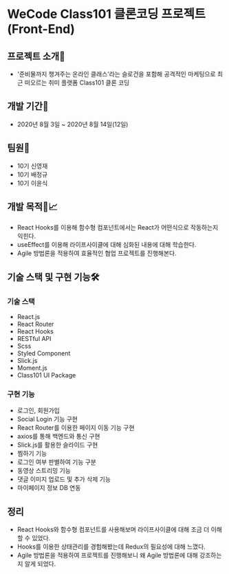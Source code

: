 # WeCode Class101 클론코딩 프로젝트 (Front-End)

## 프로젝트 소개🙌

- '준비물까지 챙겨주는 온라인 클래스'라는 슬로건을 포함해 공격적인 마케팅으로 최근 떠오르는 취미 플랫폼 Class101 클론 코딩

## 개발 기간📆

- 2020년 8월 3일 ~ 2020년 8월 14일(12일)

## 팀원🐙

- 10기 신영재
- 10기 배정규
- 10기 이윤식

## 개발 목적🧾📈

- React Hooks를 이용해 함수형 컴포넌트에서는 React가 어떤식으로 작동하는지 익힌다.
- useEffect를 이용해 라이프사이클에 대해 심화된 내용에 대해 학습한다.
- Agile 방법론을 적용하여 효율적인 협업 프로젝트를 진행해본다.

## 기술 스택 및 구현 기능🛠

### 기술 스택

- React.js
- React Router
- React Hooks
- RESTful API
- Scss
- Styled Component
- Slick.js
- Moment.js
- Class101 UI Package

### 구현 기능

- 로그인, 회원가입
- Social Login 기능 구현
- React Router를 이용한 페이지 이동 기능 구현
- axios를 통해 백엔드와 통신 구현
- Slick.js를 활용한 슬라이드 구현
- 찜하기 기능
- 로그인 여부 판별하여 기능 구분
- 동영상 스트리밍 기능
- 댓글 이미지 업로드 및 추가 삭제 기능
- 마이페이지 정보 DB 연동

## 정리

- React Hooks와 함수형 컴포넌트를 사용해보며 라이프사이클에 대해 조금 더 이해할 수 있었다.
- Hooks를 이용한 상태관리를 경험해봤는데 Redux의 필요성에 대해 느꼈다.
- Agile 방법론을 적용하여 프로젝트를 진행해보니 왜 Agile 방법론에 대해 강조하는지 알게 되었다.

